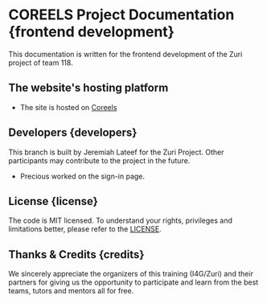 # COREELS Project Documentation {frontend development}

This documentation is written for the frontend development of the Zuri project of team 118.

## The website's hosting platform

- The site is hosted on [Coreels](https://coreels-team-118.netlify.app/)

## Developers {developers}

This branch is built by Jeremiah Lateef for the Zuri Project. Other participants may contribute to the project in the future.
- Precious worked on the sign-in page.

## License {license}

The code is MIT licensed. To understand your rights, privileges and limitations better, please refer to the [LICENSE](LICENSE "License File").

## Thanks & Credits {credits}

We sincerely appreciate the organizers of this training (I4G/Zuri) and their partners for giving us the opportunity to participate and learn from the best teams, tutors and mentors all for free.

